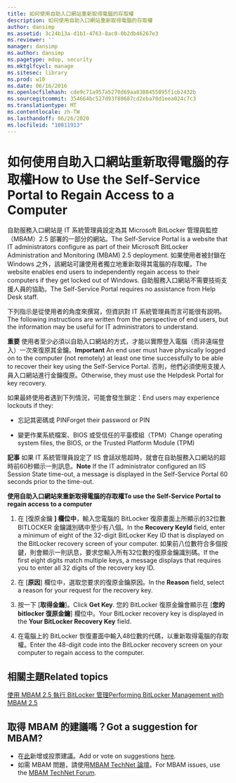 ```yaml
---
title: 如何使用自助入口網站重新取得電腦的存取權
description: 如何使用自助入口網站重新取得電腦的存取權
author: dansimp
ms.assetid: 3c24b13a-d1b1-4763-8ac0-0b2db46267e3
ms.reviewer: ''
manager: dansimp
ms.author: dansimp
ms.pagetype: mdop, security
ms.mktglfcycl: manage
ms.sitesec: library
ms.prod: w10
ms.date: 06/16/2016
ms.openlocfilehash: cde9c71a957a5270d69aa8388455895f1cb2432b
ms.sourcegitcommit: 354664bc527d93f80687cd2eba70d1eea024c7c3
ms.translationtype: MT
ms.contentlocale: zh-TW
ms.lasthandoff: 06/26/2020
ms.locfileid: "10811913"
---
```

# <span data-ttu-id="19c1d-103">如何使用自助入口網站重新取得電腦的存取權</span><span class="sxs-lookup"><span data-stu-id="19c1d-103">How to Use the Self-Service Portal to Regain Access to a Computer</span></span>


<span data-ttu-id="19c1d-104">自助服務入口網站是 IT 系統管理員設定為其 Microsoft BitLocker 管理與監控（MBAM）2.5 部署的一部分的網站。</span><span class="sxs-lookup"><span data-stu-id="19c1d-104">The Self-Service Portal is a website that IT administrators configure as part of their Microsoft BitLocker Administration and Monitoring (MBAM) 2.5 deployment.</span></span> <span data-ttu-id="19c1d-105">如果使用者被封鎖在 Windows 之外，該網站可讓使用者獨立地重新取得其電腦的存取權。</span><span class="sxs-lookup"><span data-stu-id="19c1d-105">The website enables end users to independently regain access to their computers if they get locked out of Windows.</span></span> <span data-ttu-id="19c1d-106">自助服務入口網站不需要技術支援人員的協助。</span><span class="sxs-lookup"><span data-stu-id="19c1d-106">The Self-Service Portal requires no assistance from Help Desk staff.</span></span>

<span data-ttu-id="19c1d-107">下列指示是從使用者的角度來撰寫，但資訊對 IT 系統管理員而言可能很有説明。</span><span class="sxs-lookup"><span data-stu-id="19c1d-107">The following instructions are written from the perspective of end users, but the information may be useful for IT administrators to understand.</span></span>

<span data-ttu-id="19c1d-108">**重要** 使用者至少必須以自助入口網站的方式，才能以實際登入電腦（而非遠端登入）一次來復原其金鑰。</span><span class="sxs-lookup"><span data-stu-id="19c1d-108">**Important** An end user must have physically logged on to the computer (not remotely) at least one time successfully to be able to recover their key using the Self-Service Portal.</span></span> <span data-ttu-id="19c1d-109">否則，他們必須使用支援人員入口網站進行金鑰復原。</span><span class="sxs-lookup"><span data-stu-id="19c1d-109">Otherwise, they must use the Helpdesk Portal for key recovery.</span></span>

 

<span data-ttu-id="19c1d-110">如果最終使用者遇到下列情況，可能會發生鎖定：</span><span class="sxs-lookup"><span data-stu-id="19c1d-110">End users may experience lockouts if they:</span></span>

-   <span data-ttu-id="19c1d-111">忘記其密碼或 PIN</span><span class="sxs-lookup"><span data-stu-id="19c1d-111">Forget their password or PIN</span></span>

-   <span data-ttu-id="19c1d-112">變更作業系統檔案、BIOS 或受信任的平臺模組（TPM）</span><span class="sxs-lookup"><span data-stu-id="19c1d-112">Change operating system files, the BIOS, or the Trusted Platform Module (TPM)</span></span>

<span data-ttu-id="19c1d-113">**記事** 如果 IT 系統管理員設定了 IIS 會話狀態超時，就會在自助服務入口網站的超時前60秒顯示一則訊息。</span><span class="sxs-lookup"><span data-stu-id="19c1d-113">**Note** If the IT administrator configured an IIS Session State time-out, a message is displayed in the Self-Service Portal 60 seconds prior to the time-out.</span></span>

 

**<span data-ttu-id="19c1d-114">使用自助入口網站來重新取得電腦的存取權</span><span class="sxs-lookup"><span data-stu-id="19c1d-114">To use the Self-Service Portal to regain access to a computer</span></span>**

1.  <span data-ttu-id="19c1d-115">在 [復原金鑰 **] 欄位中**，輸入您電腦的 BitLocker 復原畫面上所顯示的32位數 BITLOCKER 金鑰識別碼中至少有八個。</span><span class="sxs-lookup"><span data-stu-id="19c1d-115">In the **Recovery KeyId** field, enter a minimum of eight of the 32-digit BitLocker Key ID that is displayed on the BitLocker recovery screen of your computer.</span></span> <span data-ttu-id="19c1d-116">如果前八位數符合多個按鍵，則會顯示一則訊息，要求您輸入所有32位數的復原金鑰識別碼。</span><span class="sxs-lookup"><span data-stu-id="19c1d-116">If the first eight digits match multiple keys, a message displays that requires you to enter all 32 digits of the recovery key ID.</span></span>

2.  <span data-ttu-id="19c1d-117">在 [**原因**] 欄位中，選取您要求的復原金鑰原因。</span><span class="sxs-lookup"><span data-stu-id="19c1d-117">In the **Reason** field, select a reason for your request for the recovery key.</span></span>

3.  <span data-ttu-id="19c1d-118">按一下 [**取得金鑰**]。</span><span class="sxs-lookup"><span data-stu-id="19c1d-118">Click **Get Key**.</span></span> <span data-ttu-id="19c1d-119">您的 BitLocker 復原金鑰會顯示在 [**您的 bitlocker 復原金鑰**] 欄位中。</span><span class="sxs-lookup"><span data-stu-id="19c1d-119">Your BitLocker recovery key is displayed in the **Your BitLocker Recovery Key** field.</span></span>

4.  <span data-ttu-id="19c1d-120">在電腦上的 BitLocker 恢復畫面中輸入48位數的代碼，以重新取得電腦的存取權。</span><span class="sxs-lookup"><span data-stu-id="19c1d-120">Enter the 48-digit code into the BitLocker recovery screen on your computer to regain access to the computer.</span></span>



## <span data-ttu-id="19c1d-121">相關主題</span><span class="sxs-lookup"><span data-stu-id="19c1d-121">Related topics</span></span>


[<span data-ttu-id="19c1d-122">使用 MBAM 2.5 執行 BitLocker 管理</span><span class="sxs-lookup"><span data-stu-id="19c1d-122">Performing BitLocker Management with MBAM 2.5</span></span>](performing-bitlocker-management-with-mbam-25.md)

 
## <span data-ttu-id="19c1d-123">取得 MBAM 的建議嗎？</span><span class="sxs-lookup"><span data-stu-id="19c1d-123">Got a suggestion for MBAM?</span></span>
- <span data-ttu-id="19c1d-124">在[此](http://mbam.uservoice.com/forums/268571-microsoft-bitlocker-administration-and-monitoring)新增或投票建議。</span><span class="sxs-lookup"><span data-stu-id="19c1d-124">Add or vote on suggestions [here](http://mbam.uservoice.com/forums/268571-microsoft-bitlocker-administration-and-monitoring).</span></span> 
- <span data-ttu-id="19c1d-125">如需 MBAM 問題，請使用[MBAM TechNet 論壇](https://social.technet.microsoft.com/Forums/home?forum=mdopmbam)。</span><span class="sxs-lookup"><span data-stu-id="19c1d-125">For MBAM issues, use the [MBAM TechNet Forum](https://social.technet.microsoft.com/Forums/home?forum=mdopmbam).</span></span>
 





